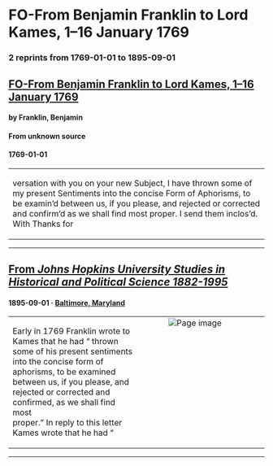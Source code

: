 
# FO-From Benjamin Franklin to Lord Kames, 1–16 January 1769

### 2 reprints from 1769-01-01 to 1895-09-01

## [FO-From Benjamin Franklin to Lord Kames, 1–16 January 1769](https://founders.archives.gov/documents/Franklin/01-16-02-0001)

#### by Franklin, Benjamin

#### From unknown source

#### 1769-01-01

<table style="width: 100%;"><tr><td style="width: 50%">

versation with you on your new Subject, I have thrown some of my present Sentiments into the concise Form of Aphorisms, to be examin’d between us, if you please, and rejected or corrected and confirm’d as we shall find most proper. I send them inclos’d. With Thanks for
</td></tr></table>

---

## [From _Johns Hopkins University Studies in Historical and Political Science 1882-1995_](https://archive.org/details/sim_johns-hopkins-university-historical-political-science_1895-09_13_9/page/n47/mode/1up?view=theater)

#### 1895-09-01 &middot; [Baltimore, Maryland](http://dbpedia.org/resource/Baltimore)

<table style="width: 100%;"><tr><td style="width: 50%">

  
Early in 1769 Franklin wrote to Kames that he had “ thrown  
some of his present sentiments into the concise form of  
aphorisms, to be examined between us, if you please, and  
rejected or corrected and confirmed, as we shall find most  
proper.” In reply to this letter Kames wrote that he had “
</td><td style="width: 50%; max-height: 75%; margin: auto; display: block;">
<img alt="Page image" src="https://iiif.archive.org/iiif/sim_johns-hopkins-university-historical-political-science_1895-09_13_9&#0036;47/pct:24.317739,67.093023,62.816764,8.197674/600,/0/default.jpg"/>
</td>
</tr></table>

---

